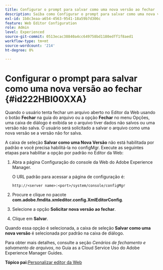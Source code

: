 ```yaml
---
title: Configurar o prompt para salvar como uma nova versão ao fechar
description: Saiba como Configurar o prompt para salvar como uma nova versão ao fechar
exl-id: 1b8c3eaa-a654-4563-9541-18a59b7d306c
feature: Web Editor Configuration
role: Admin
level: Experienced
source-git-commit: 0513ecac38840a4cc649758bd1180edff1f8aed1
workflow-type: tm+mt
source-wordcount: '214'
ht-degree: 0%

---
```


# Configurar o prompt para salvar como uma nova versão ao fechar {#id222HBI00XXA}

Quando o usuário tenta fechar um arquivo aberto no Editor da Web usando o botão **Fechar** na guia do arquivo ou a opção **Fechar** no menu Opções, uma caixa de diálogo é exibida se o arquivo tiver dados não salvos ou uma versão não salva. O usuário será solicitado a salvar o arquivo como uma nova versão se a versão não for salva.

A caixa de seleção **Salvar como uma Nova Versão** não está habilitada por padrão e você precisa habilitá-la no configMgr. Execute as seguintes etapas para habilitar a opção por padrão no Editor da Web:

1. Abra a página Configuração do console da Web do Adobe Experience Manager.

   O URL padrão para acessar a página de configuração é:

   ```http
   http://<server name>:<port>/system/console/configMgr
   ```

1. Procure e clique no pacote **com.adobe.fmdita.xmleditor.config.XmlEditorConfig**.

1. Selecione a opção **Solicitar nova versão ao fechar**.

1. Clique em **Salvar**.


Quando essa opção é selecionada, a caixa de seleção **Salvar como uma nova versão** é selecionada por padrão na caixa de diálogo.

Para obter mais detalhes, consulte a seção *Cenários de fechamento e salvamento de arquivos*, no Guia as a Cloud Service Uso do Adobe Experience Manager Guides.

**Tópico pai:**&#x200B;[&#x200B; Personalizar editor da Web](conf-web-editor.md)
